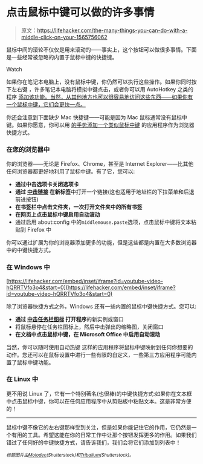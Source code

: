 # 点击鼠标中键可以做的许多事情

> 原文：<https://lifehacker.com/the-many-things-you-can-do-with-a-middle-click-on-your-1565756062>

鼠标中间的滚轮不仅仅是用来滚动的——事实上，这个按钮可以做很多事情。下面是一些经常被忽略的内置于鼠标中键的快捷键。

Watch

如果你在笔记本电脑上，没有鼠标中键，你仍然可以执行这些操作。如果你同时按下左右键 ，许多笔记本电脑将模拟中键点击，或者你可以用 AutoHotkey 之类的程序 [添加该功能。当然，从其他地方也可以很容易地访问这些东西——如果你有一个鼠标中键，它们会更快一点。](http://cybernetnews.com/helpful-tip-middle-click-on-a-touchpad-laptop-mouse/)

你还会注意到下面缺少 Mac 快捷键——可能是因为 Mac 鼠标通常没有鼠标中键。如果你愿意，你可以用 [的手势添加一个类似鼠标中键](http://lifehacker.com/middleclick-adds-easy-middle-clicking-to-macbook-touchp-5497566) 的应用程序作为浏览器快捷方式。

### 在您的浏览器中

你的浏览器——无论是 Firefox、Chrome，甚至是 Internet Explorer——比其他任何浏览器都更好地利用了鼠标中键。有了它，您可以:

*   **通过中击选项卡关闭选项卡**
*   **通过 [中击链接](http://lifehacker.com/use-your-middle-click-mouse-button-to-kill-and-spawn-br-5825851) 在新标签**中打开一个链接(这也适用于地址栏的下拉菜单和后退前进按钮)
*   **在书签栏中点击文件夹，一次打开文件夹中的所有书签**
*   **在网页上点击鼠标中键启用自动滚动**
*   通过启用 about:config 中的`middlemouse.paste`选项，点击鼠标中键将文本粘贴到 Firefox 中

你可以通过扩展为你的浏览器添加更多的功能，但是这些都是内置在大多数浏览器中的中键快捷方式。

### 在 Windows 中

 [https://lifehacker.com/embed/inset/iframe?id=youtube-video-hQRRTVfo3o4&start=0](https://lifehacker.com/embed/inset/iframe?id=youtube-video-hQRRTVfo3o4&start=0) 

除了浏览器快捷方式之外，Windows 还有一些内置的鼠标中键快捷方式。您可以:

*   **通过 [中击任务栏图标](http://lifehacker.com/middle-click-on-the-taskbar-to-quickly-open-and-close-a-5806706) 打开程序**的新实例或窗口
*   将鼠标悬停在任务栏图标上，然后中击弹出的缩略图，关闭窗口
*   **在文档中点击鼠标中键，在 Microsoft Office 中启用自动滚动**

当然，你可以随时使用自动热键 这样的应用程序将鼠标中键映射到任何你想要的动作。您还可以在鼠标设置中进行一些有限的自定义，一些第三方应用程序可能内置了鼠标中键功能。

### 在 Linux 中

更不用说 Linux 了，它有一个特别著名(也很棒)的中键快捷方式:如果你在文本框中点击鼠标中键，你可以在任何应用程序中从剪贴板中粘贴文本。这是非常方便的！

* * *

鼠标中键不像它的左右键那样受到关注，但是如果你能记住它的作用，它仍然是一个有用的工具。希望这能在你的日常工作中让那个按钮发挥更多的作用。如果我们错过了任何好的中键快捷方式，请告诉我们，我们会将它们添加到列表中！

*<small>标题图片由</small>*[*<small>Molodec</small>*](http://www.shutterstock.com/pic.mhtml?id=85598053&src=id)*<small>(Shutterstock)和</small>*[*<small>Tribalium</small>*](http://www.shutterstock.com/pic.mhtml?id=106951835&src=id)*<small>(Shutterstock)。</small>*